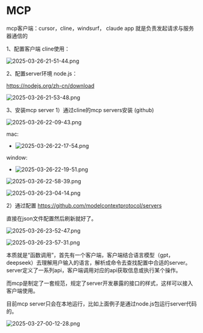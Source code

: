 # MCP

mcp客户端：cursor，cline，windsurf， claude app  就是负责发起请求与服务器通信的

1、配置客户端 cline使用：

![2025-03-26-21-51-44.png](./images/2025-03-26-21-51-44.png)

2、配置server环境 node.js：

https://nodejs.org/zh-cn/download


![2025-03-26-21-53-48.png](./images/2025-03-26-21-53-48.png)

3、安装mcp server
1）通过cline的mcp servers安装 (github)

![2025-03-26-22-09-43.png](./images/2025-03-26-22-09-43.png)

mac:
- ![2025-03-26-22-17-54.png](./images/2025-03-26-22-17-54.png)

window:
- ![2025-03-26-22-19-51.png](./images/2025-03-26-22-19-51.png)

![2025-03-26-22-58-39.png](./images/2025-03-26-22-58-39.png)

![2025-03-26-23-04-14.png](./images/2025-03-26-23-04-14.png)


2）通过配置
https://github.com/modelcontextprotocol/servers

直接在json文件配置然后刷新就好了。

![2025-03-26-23-52-47.png](./images/2025-03-26-23-52-47.png)

![2025-03-26-23-57-31.png](./images/2025-03-26-23-57-31.png)


本质就是“函数调用”，首先有一个客户端，客户端结合语言模型（gpt，deepseek）去理解用户输入的语言，解析成命令去查找配置中合适的server。server定义了一系列api，客户端调用对应的api获取信息或执行某个操作。

而mcp是制定了一套规范，规定了server开发暴露的接口的样式，这样可以接入客户端使用。

目前mcp server只会在本地运行，比如上面例子是通过node.js包运行server代码的。

![2025-03-27-00-12-28.png](./images/2025-03-27-00-12-28.png)
